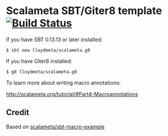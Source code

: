 # Scalameta SBT/Giter8 template [![Build Status](https://travis-ci.org/lloydmeta/scalameta.g8.svg?branch=feature%2Ftravis)](https://travis-ci.org/lloydmeta/scalameta.g8)

If you have SBT 0.13.13 or later installed:

`$ sbt new lloydmeta/scalameta.g8`

If you have Giter8 installed:

`$ g8 lloydmeta/scalameta.g8`

To learn more about writing macro annotations:

http://scalameta.org/tutorial/#Part4-Macroannotations

## Credit

Based on [scalameta/sbt-macro-example](https://github.com/scalameta/sbt-macro-example)